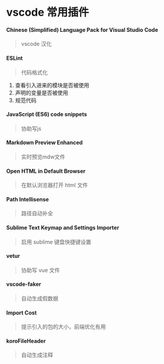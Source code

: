 
# vscode 常用插件
#### Chinese (Simplified) Language Pack for Visual Studio Code
> vscode 汉化

#### ESLint
> 代码格式化

1. 查看引入进来的模块是否被使用
2. 声明的变量是否被使用
3. 规范代码

#### JavaScript (ES6) code snippets
> 协助写js

#### Markdown Preview Enhanced
> 实时预览mdw文件

#### Open HTML in Default Browser
> 在默认浏览器打开 html 文件

#### Path Intellisense
> 路径自动补全

#### Sublime Text Keymap and Settings Importer
> 启用 sublime 键盘快捷键设置

#### vetur
> 协助写 vue 文件

#### vscode-faker
> 自动生成假数据

#### Import Cost
> 提示引入的包的大小，前端优化有用

#### koroFileHeader
> 自动生成注释
